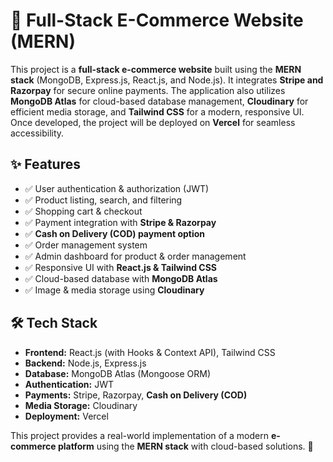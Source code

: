 # 🛒 Full-Stack E-Commerce Website (MERN)

This project is a **full-stack e-commerce website** built using the **MERN stack** (MongoDB, Express.js, React.js, and Node.js). It integrates **Stripe and Razorpay** for secure online payments. The application also utilizes **MongoDB Atlas** for cloud-based database management, **Cloudinary** for efficient media storage, and **Tailwind CSS** for a modern, responsive UI. Once developed, the project will be deployed on **Vercel** for seamless accessibility.

## ✨ Features  
- ✅ User authentication & authorization (JWT)  
- ✅ Product listing, search, and filtering  
- ✅ Shopping cart & checkout  
- ✅ Payment integration with **Stripe & Razorpay**  
- ✅ **Cash on Delivery (COD) payment option**  
- ✅ Order management system  
- ✅ Admin dashboard for product & order management  
- ✅ Responsive UI with **React.js & Tailwind CSS**  
- ✅ Cloud-based database with **MongoDB Atlas**  
- ✅ Image & media storage using **Cloudinary**  

## 🛠 Tech Stack  
- **Frontend:** React.js (with Hooks & Context API), Tailwind CSS  
- **Backend:** Node.js, Express.js  
- **Database:** MongoDB Atlas (Mongoose ORM)  
- **Authentication:** JWT  
- **Payments:** Stripe, Razorpay, **Cash on Delivery (COD)**  
- **Media Storage:** Cloudinary  
- **Deployment:** Vercel  

This project provides a real-world implementation of a modern **e-commerce platform** using the **MERN stack** with cloud-based solutions. 🚀
